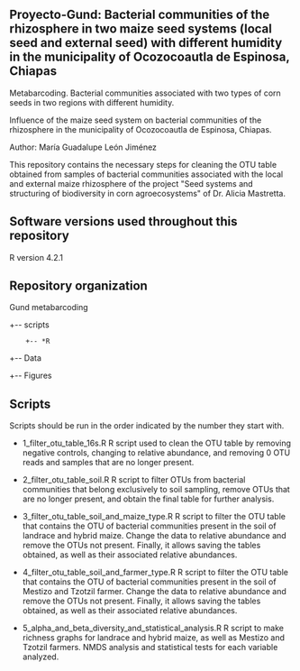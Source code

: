 ## Proyecto-Gund: Bacterial communities of the rhizosphere in two maize seed systems (local seed and external seed) with different humidity in the municipality of Ocozocoautla de Espinosa, Chiapas

Metabarcoding. Bacterial communities associated with two types of corn seeds in two regions with different humidity.

Influence of the maize seed system on bacterial communities of the rhizosphere in the municipality of Ocozocoautla de Espinosa, Chiapas.


Author: María Guadalupe León Jiménez

This repository contains the necessary steps for cleaning the OTU table obtained from samples of bacterial communities associated with the local and external maize rhizosphere of the project "Seed systems and structuring of biodiversity in corn agroecosystems" of Dr. Alicia Mastretta.

## Software versions used throughout this repository

R version 4.2.1

## Repository organization

Gund metabarcoding

+-- scripts

        +-- *R
  
+-- Data


+-- Figures


## Scripts

Scripts should be run in the order indicated by the number they start with.

* 1_filter_otu_table_16s.R R script used to clean the OTU table by removing negative controls, changing to relative abundance, and removing 0 OTU reads and samples that are no longer present.

* 2_filter_otu_table_soil.R R script to filter OTUs from bacterial communities that belong exclusively to soil sampling, remove OTUs that are no longer present, and obtain the final table for further analysis.

* 3_filter_otu_table_soil_and_maize_type.R R script to filter the OTU table that contains the OTU of bacterial communities present in the soil of landrace and hybrid maize. Change the data to relative abundance and remove the OTUs not present. Finally, it allows saving the tables obtained, as well as their associated relative abundances.

* 4_filter_otu_table_soil_and_farmer_type.R R script to filter the OTU table that contains the OTU of bacterial communities present in the soil of Mestizo and Tzotzil farmer. Change the data to relative abundance and remove the OTUs not present. Finally, it allows saving the tables obtained, as well as their associated relative abundances.

* 5_alpha_and_beta_diversity_and_statistical_analysis.R R script to make richness graphs for landrace and hybrid maize, as well as Mestizo and Tzotzil farmers. NMDS analysis and statistical tests for each variable analyzed.
